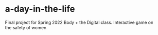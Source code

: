 # a-day-in-the-life
Final project for Spring 2022 Body + the Digital class. Interactive game on the safety of women. 
